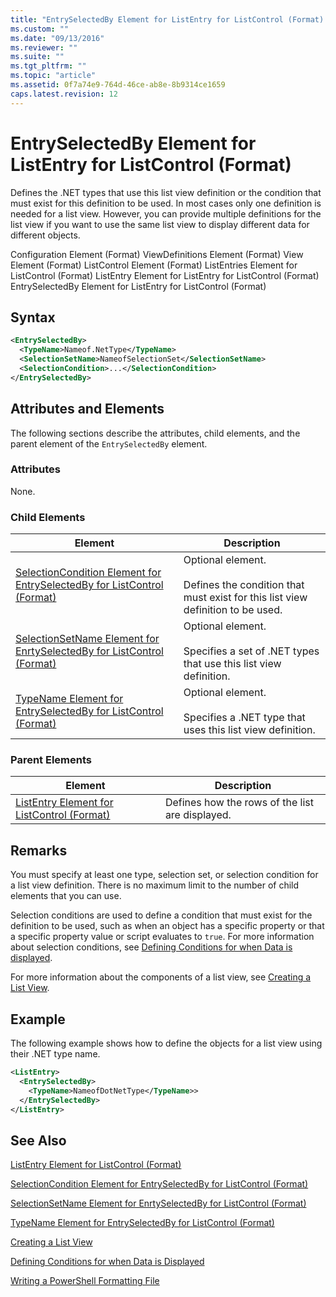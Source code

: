 ```yaml
---
title: "EntrySelectedBy Element for ListEntry for ListControl (Format) | Microsoft Docs"
ms.custom: ""
ms.date: "09/13/2016"
ms.reviewer: ""
ms.suite: ""
ms.tgt_pltfrm: ""
ms.topic: "article"
ms.assetid: 0f7a74e9-764d-46ce-ab8e-8b9314ce1659
caps.latest.revision: 12
---
```

# EntrySelectedBy Element for ListEntry for ListControl (Format)

Defines the .NET types that use this list view definition or the condition that must exist for this definition to be used. In most cases only one definition is needed for a list view. However, you can provide multiple definitions for the list view if you want to use the same list view to display different data for different objects.

Configuration Element (Format)
ViewDefinitions Element (Format)
View Element (Format)
ListControl Element (Format)
ListEntries Element for ListControl (Format)
ListEntry Element for ListEntry for ListControl (Format)
EntrySelectedBy Element for ListEntry for ListControl (Format)

## Syntax

```xml
<EntrySelectedBy>
  <TypeName>Nameof.NetType</TypeName>
  <SelectionSetName>NameofSelectionSet</SelectionSetName>
  <SelectionCondition>...</SelectionCondition>
</EntrySelectedBy>
```

## Attributes and Elements

The following sections describe the attributes, child elements, and the parent element of the `EntrySelectedBy` element.

### Attributes

None.

### Child Elements

|Element|Description|
|-------------|-----------------|
|[SelectionCondition Element for EntrySelectedBy for ListControl  (Format)](./selectioncondition-element-for-entryselectedby-for-listcontrol-format.md)|Optional element.<br /><br /> Defines the condition that must exist for this list view definition to be used.|
|[SelectionSetName Element for EnrtySelectedBy for ListControl (Format)](./selectionsetname-element-for-entryselectedby-for-listcontrol-format.md)|Optional element.<br /><br /> Specifies a set of .NET types that use this list view definition.|
|[TypeName Element for EntrySelectedBy for ListControl (Format)](./typename-element-for-entryselectedby-for-listcontrol-format.md)|Optional element.<br /><br /> Specifies a .NET type that uses this list view definition.|

### Parent Elements

|Element|Description|
|-------------|-----------------|
|[ListEntry Element for ListControl (Format)](./listentry-element-for-listcontrol-format.md)|Defines how the rows of the list are displayed.|

## Remarks

You must specify at least one type, selection set, or selection condition for a list view definition. There is no maximum limit to the number of child elements that you can use.

Selection conditions are used to define a condition that must exist for the definition to be used, such as when an object has a specific property or that a specific property value or script evaluates to `true`. For more information about selection conditions, see [Defining Conditions for when Data is displayed](./defining-conditions-for-displaying-data.md).

For more information about the components of a list view, see [Creating a List View](./creating-a-list-view.md).

## Example

The following example shows how to define the objects for a list view using their .NET type name.

```xml
<ListEntry>
  <EntrySelectedBy>
    <TypeName>NameofDotNetType</TypeName>>
  </EntrySelectedBy>
</ListEntry>
```

## See Also

[ListEntry Element for ListControl (Format)](./listentry-element-for-listcontrol-format.md)

[SelectionCondition Element for EntrySelectedBy for ListControl (Format)](./selectioncondition-element-for-entryselectedby-for-listcontrol-format.md)

[SelectionSetName Element for EnrtySelectedBy for ListControl (Format)](./selectionsetname-element-for-entryselectedby-for-listcontrol-format.md)

[TypeName Element for EntrySelectedBy for ListControl (Format)](./typename-element-for-entryselectedby-for-listcontrol-format.md)

[Creating a List View](./creating-a-list-view.md)

[Defining Conditions for when Data is Displayed](./defining-conditions-for-displaying-data.md)

[Writing a PowerShell Formatting File](./writing-a-powershell-formatting-file.md)
